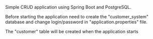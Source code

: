 Simple CRUD application using Spring Boot and PostgreSQL.

Before starting the application need to create the "customer_system" database and change login/password in "application.properties" file.

The "customer" table will be created when the application starts
